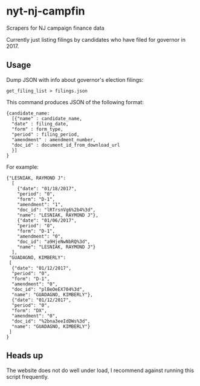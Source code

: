 # nyt-nj-campfin
Scrapers for NJ campaign finance data

Currently just listing filings by candidates who have filed for governor in 2017.

## Usage
Dump JSON with info about governor's election filings:
```
get_filing_list > filings.json
```

This command produces JSON of the following format:

```
{candidate_name:
  [{"name" : candidate_name,
  "date" : filing_date,
  "form" : form_type,
  "period" : filing_period,
  "amendment" : amendment_number,
  "doc_id" : document_id_from_download_url
  }]
}
```

For example:

```
{"LESNIAK, RAYMOND J":
  [
    {"date": "01/18/2017",
    "period": "0",
    "form": "D-1",
    "amendment": "1",
    "doc_id": "lRTrsnVg6%2b4%3d",
    "name": "LESNIAK, RAYMOND J"},
    {"date": "01/06/2017",
    "period": "0",
    "form": "D-1",
    "amendment": "0",
    "doc_id": "a9HjeNwNbRQ%3d",
    "name": "LESNIAK, RAYMOND J"}
  ],
 "GUADAGNO, KIMBERLY":
 [
  {"date": "01/12/2017",
  "period": "0",
  "form": "D-1",
  "amendment": "0",
  "doc_id": "plBeOeEX704%3d",
  "name": "GUADAGNO, KIMBERLY"},
  {"date": "01/12/2017",
  "period": "0",
  "form": "DX",
  "amendment": "0",
  "doc_id": "%2bna3eeIdDWs%3d",
  "name": "GUADAGNO, KIMBERLY"}
 ]
}
```

## Heads up
The website does not do well under load, I recommend against running this script frequently.
